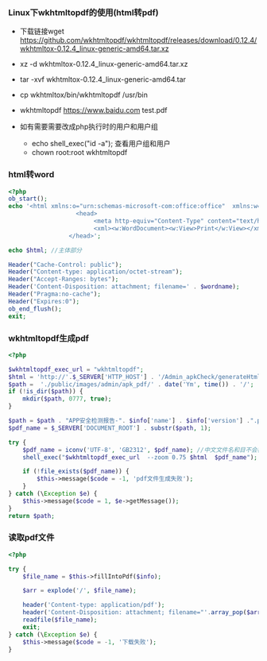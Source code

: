 ### Linux下wkhtmltopdf的使用(html转pdf)

  - 下载链接wget https://github.com/wkhtmltopdf/wkhtmltopdf/releases/download/0.12.4/wkhtmltox-0.12.4_linux-generic-amd64.tar.xz
  - xz -d wkhtmltox-0.12.4_linux-generic-amd64.tar.xz
  - tar -xvf wkhtmltox-0.12.4_linux-generic-amd64.tar
  - cp wkhtmltox/bin/wkhtmltopdf /usr/bin
  - wkhtmltopdf https://www.baidu.com test.pdf
  
  - 如有需要需要改成php执行时的用户和用户组
     - echo shell_exec("id -a"); 查看用户组和用户
     - chown root:root wkhtmltopdf
     
### html转word

  ```php
  <?php
  ob_start();
  echo '<html xmlns:o="urn:schemas-microsoft-com:office:office"  xmlns:w="urn:schemas-microsoft-com:office:word"  xmlns="http://www.w3.org/TR/REC-html40">
                     <head>
                          <meta http-equiv="Content-Type" content="text/html; charset=utf-8"/>
                          <xml><w:WordDocument><w:View>Print</w:View></xml>
                   </head>';
  
  echo $html; //主体部分
  
  Header("Cache-Control: public");
  Header("Content-type: application/octet-stream");
  Header("Accept-Ranges: bytes");
  Header('Content-Disposition: attachment; filename=' . $wordname);
  Header("Pragma:no-cache");
  Header("Expires:0");
  ob_end_flush();
  exit;
  
 
  ```
### wkhtmltopdf生成pdf
  ```php
  <?php
  
  $wkhtmltopdf_exec_url = "wkhtmltopdf";
  $html = 'http://'.$_SERVER['HTTP_HOST'] . '/Admin_apkCheck/generateHtml.html?id=' . $info['id'];
  $path =  './public/images/admin/apk_pdf/' . date('Ym', time()) . '/';
  if (!is_dir($path)) {
      mkdir($path, 0777, true);
  }

  $path = $path . "APP安全检测报告-". $info['name'] . $info['version'] .".pdf";
  $pdf_name = $_SERVER['DOCUMENT_ROOT'] . substr($path, 1);

  try {
      $pdf_name = iconv('UTF-8', 'GB2312', $pdf_name); //中文文件名和目不会被命令识别，也不会被file_exists识别，需要转码
      shell_exec("$wkhtmltopdf_exec_url  --zoom 0.75 $html  $pdf_name");

      if (!file_exists($pdf_name)) {
          $this->message($code = -1, 'pdf文件生成失败');
      }
  } catch (\Exception $e) {
      $this->message($code = 1, $e->getMessage());
  }
  return $path;

  ```
### 读取pdf文件
  ```php
  <?php
  
  try {
      $file_name = $this->fillIntoPdf($info);

      $arr = explode('/', $file_name);

      header('Content-type: application/pdf');
      header('Content-Disposition: attachment; filename="'.array_pop($arr).'"');
      readfile($file_name);
      exit;
  } catch (\Exception $e) {
      $this->message($code = -1, '下载失败');
  }

  ```